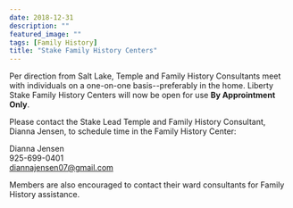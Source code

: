 ```yaml
---
date: 2018-12-31
description: ""
featured_image: ""
tags: [Family History]
title: "Stake Family History Centers"
---
```


Per direction from Salt Lake, Temple and Family History Consultants meet with individuals on a one-on-one basis--preferably in the home. Liberty Stake Family History Centers will now be open for use **By Approintment Only**. 

Please contact the Stake Lead Temple and Family History Consultant, Dianna Jensen, to schedule time in the Family History Center:

Dianna Jensen <br>
925-699-0401 <br>
diannajensen07@gmail.com

Members are also encouraged to contact their ward consultants for Family History assistance. 